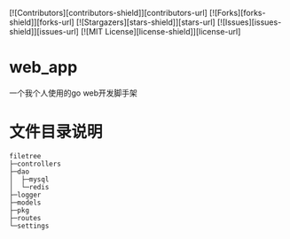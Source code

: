 <!-- PROJECT SHIELDS -->

[![Contributors][contributors-shield]][contributors-url]
[![Forks][forks-shield]][forks-url]
[![Stargazers][stars-shield]][stars-url]
[![Issues][issues-shield]][issues-url]
[![MIT License][license-shield]][license-url]

<!-- PROJECT LOGO -->
# web_app
一个我个人使用的go web开发脚手架

# 文件目录说明
```
filetree
├─controllers
├─dao
│  ├─mysql
│  └─redis
├─logger
├─models
├─pkg
├─routes
└─settings
```

